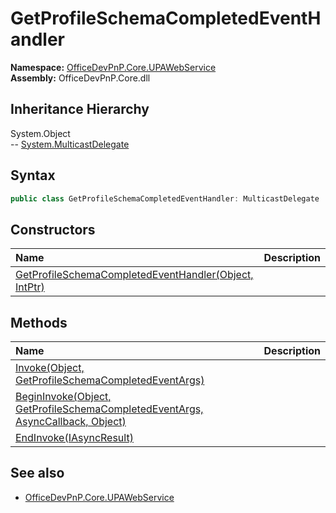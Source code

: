 # GetProfileSchemaCompletedEventHandler
  

**Namespace:** [OfficeDevPnP.Core.UPAWebService](OfficeDevPnP.Core.UPAWebService.md)  
**Assembly:** OfficeDevPnP.Core.dll  
## Inheritance Hierarchy
System.Object  
-- [System.MulticastDelegate](System.MulticastDelegate.md)
## Syntax
```C#
public class GetProfileSchemaCompletedEventHandler: MulticastDelegate
```
## Constructors
|**Name**|**Description**|
|:-----|:-----|
| [GetProfileSchemaCompletedEventHandler(Object, IntPtr)](OfficeDevPnP.Core.UPAWebService.GetProfileSchemaCompletedEventHandler.ctor1.md) | 
## Methods
|**Name**|**Description**|
|:-----|:-----|
| [Invoke(Object, GetProfileSchemaCompletedEventArgs)](OfficeDevPnP.Core.UPAWebService.GetProfileSchemaCompletedEventHandler.185807B.md) | 
| [BeginInvoke(Object, GetProfileSchemaCompletedEventArgs, AsyncCallback, Object)](OfficeDevPnP.Core.UPAWebService.GetProfileSchemaCompletedEventHandler.F6867F55.md) | 
| [EndInvoke(IAsyncResult)](OfficeDevPnP.Core.UPAWebService.GetProfileSchemaCompletedEventHandler.C9867657.md) | 
## See also
- [OfficeDevPnP.Core.UPAWebService](OfficeDevPnP.Core.UPAWebService.md)
